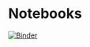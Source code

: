 # Notebooks

[![Binder](https://mybinder.org/badge.svg)](https://mybinder.org/v2/gh/pakhotin/Notebooks/master)
